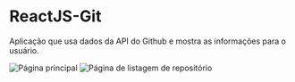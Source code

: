 # ReactJS-Git

Aplicação que usa dados da API do Github e mostra as informações para o usuário.

![Página principal](https://ibb.co/M9SBtzb)
![Página de listagem de repositório](https://ibb.co/4jLRGdh)